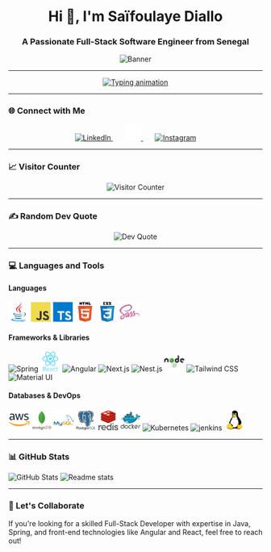 <h1 align="center">Hi 👋, I'm Saïfoulaye Diallo</h1>
<h3 align="center">A Passionate Full-Stack Software Engineer from Senegal</h3>

<p align="center">
  <img src="https://github.com/user-attachments/assets/33afe6a0-9787-4aac-8217-b9d1d75bcefb" alt="Banner" style="max-width:100%;"/>
</p>

<hr/>

<p align="center">
  <a href="https://github.com/DenverCoder1/readme-typing-svg">
    <img src="https://readme-typing-svg.demolab.com/?lines=Software%20Engineer;Full-Stack%20Software%20Engineer;Java%20%7C%20Spring%20%7C%20Angular%20%7C%20React;Always%20Learning%20New%20Technologies&font=Fira%20Code&center=true&width=440&height=45&color=00bfff&vCenter=true&pause=1000&size=22" alt="Typing animation"/>
  </a>
</p>

---

### 🌐 Connect with Me

<p align="center">
  <a href="https://linkedin.com/in/diallodev" target="_blank">
    <img src="https://raw.githubusercontent.com/rahuldkjain/github-profile-readme-generator/master/src/images/icons/Social/linked-in-alt.svg" alt="LinkedIn" width="32"/>
  </a>&#8287;&#8287;&#8287;&#8287;&#8287;
  <a href="https://x.com/diallo__dev" target="_blank">
    <img src="https://raw.githubusercontent.com/CLorant/readme-social-icons/1a078b4b319beaa7fbcd202fa7fc1fc5d79d94d2/medium/light/twitter-x.svg" alt="Twitter" width="32"/>
  </a>&#8287;&#8287;&#8287;&#8287;&#8287;
  <a href="https://instagram.com/sayfou_diallo" target="_blank">
    <img src="https://raw.githubusercontent.com/rahuldkjain/github-profile-readme-generator/master/src/images/icons/Social/instagram.svg" alt="Instagram" width="32"/>
  </a>
</p>

---

### 📈 Visitor Counter

<p align="center">
  <img src="https://profile-counter.glitch.me/diallodeveloper/count.svg" alt="Visitor Counter"/>
</p>

---

### ✍️ Random Dev Quote

<p align="center">
  <img src="https://quotes-github-readme.vercel.app/api?type=horizontal&theme=radical" alt="Dev Quote"/>
</p>

---

### 💻 Languages and Tools

#### Languages

<p>
  <img src="https://raw.githubusercontent.com/devicons/devicon/master/icons/java/java-original.svg" alt="Java" width="40"/>
  <img src="https://raw.githubusercontent.com/devicons/devicon/master/icons/javascript/javascript-original.svg" alt="JavaScript" width="40"/>
  <img src="https://raw.githubusercontent.com/devicons/devicon/master/icons/typescript/typescript-original.svg" alt="TypeScript" width="40"/>
  <img src="https://raw.githubusercontent.com/devicons/devicon/master/icons/html5/html5-original-wordmark.svg" alt="HTML5" width="40"/>
  <img src="https://raw.githubusercontent.com/devicons/devicon/master/icons/css3/css3-original-wordmark.svg" alt="CSS3" width="40"/>
  <img src="https://raw.githubusercontent.com/devicons/devicon/master/icons/sass/sass-original.svg" alt="SASS" width="40"/>
</p>

#### Frameworks & Libraries

<p>
  <img src="https://www.vectorlogo.zone/logos/springio/springio-icon.svg" alt="Spring" width="40"/>
  <img src="https://raw.githubusercontent.com/devicons/devicon/master/icons/react/react-original-wordmark.svg" alt="React" width="40"/>
  <img src="https://angular.io/assets/images/logos/angular/angular.svg" alt="Angular" width="40"/>
  <img src="https://github.com/marwin1991/profile-technology-icons/assets/136815194/5f8c622c-c217-4649-b0a9-7e0ee24bd704" alt="Next.js" width="40"/>
  <img src="https://github.com/marwin1991/profile-technology-icons/assets/136815194/519bfaf3-c242-431e-a269-876979f05574" alt="Nest.js" width="40"/>
  <img src="https://raw.githubusercontent.com/devicons/devicon/master/icons/nodejs/nodejs-original-wordmark.svg" alt="Node.js" width="40"/>
  <img src="https://www.vectorlogo.zone/logos/tailwindcss/tailwindcss-icon.svg" alt="Tailwind CSS" width="40"/>
  <img src="https://user-images.githubusercontent.com/25181517/189716630-fe6c084c-6c66-43af-aa49-64c8aea4a5c2.png" alt="Material UI" width="40"/>
</p>

#### Databases & DevOps

<p>
<img src="https://raw.githubusercontent.com/devicons/devicon/master/icons/amazonwebservices/amazonwebservices-original-wordmark.svg" alt="aws" width="42" height="42" />
  <img src="https://raw.githubusercontent.com/devicons/devicon/master/icons/mongodb/mongodb-original-wordmark.svg" alt="MongoDB" width="40"/>
  <img src="https://raw.githubusercontent.com/devicons/devicon/master/icons/mysql/mysql-original-wordmark.svg" alt="MySQL" width="40"/>
  <img src="https://raw.githubusercontent.com/devicons/devicon/master/icons/postgresql/postgresql-original-wordmark.svg" alt="PostgreSQL" width="40"/>
  <img src="https://raw.githubusercontent.com/devicons/devicon/master/icons/redis/redis-original-wordmark.svg" alt="Redis" width="40"/>
  <img src="https://raw.githubusercontent.com/devicons/devicon/master/icons/docker/docker-original-wordmark.svg" alt="Docker" width="40"/>
  <img src="https://www.vectorlogo.zone/logos/kubernetes/kubernetes-icon.svg" alt="Kubernetes" width="40"/>
  <img src="https://www.vectorlogo.zone/logos/jenkins/jenkins-icon.svg" alt="jenkins" width="42" height="42" />
  <img src="https://raw.githubusercontent.com/devicons/devicon/master/icons/linux/linux-original.svg" alt="Linux" width="40"/>
</p>

---

### 📊 GitHub Stats

<p>
  <img src="https://github-readme-stats.vercel.app/api?username=diallodev221&show_icons=true&theme=radical" alt="GitHub Stats"/>
  <img src="https://github-readme-stats.vercel.app/api/top-langs/?username=diallodev221&theme=radical&hide_border=false&include_all_commits=true&count_private=true&layout=compact" alt="Readme stats" />
</p>


---

### 🚀 Let's Collaborate

<p>If you're looking for a skilled Full-Stack Developer with expertise in Java, Spring, and front-end technologies like Angular and React, feel free to reach out!</p>
